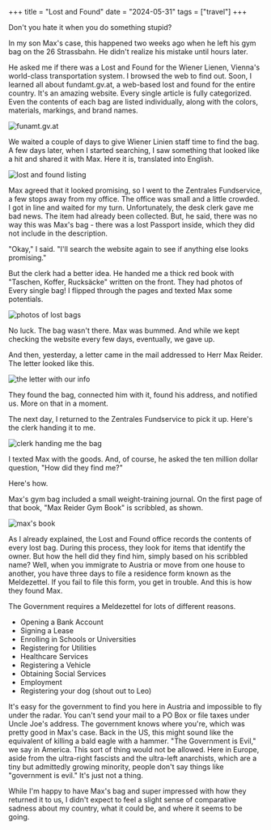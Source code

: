 +++
title = "Lost and Found"
date = "2024-05-31"
tags = ["travel"]
+++

Don't you hate it when you do something stupid? 

In my son Max's case, this happened two weeks ago when he left his gym bag on the 26 Strassbahn. He didn't realize his mistake until hours later.

He asked me if there was a Lost and Found for the Wiener Lienen, Vienna's world-class transportation system. I browsed the web to find out. Soon, I learned all about fundamt.gv.at, a web-based lost and found for the entire country. It's an amazing website. Every single article is fully categorized. Even the contents of each bag are listed individually, along with the colors, materials, markings, and brand names.

![funamt.gv.at](/images/matt/travel-blog/fundservice.png)

We waited a couple of days to give Wiener Linien staff time to find the bag. A few days later, when I started searching, I saw something that looked like a hit and shared it with Max. Here it is, translated into English.

![lost and found listing](/images/matt/travel-blog/listing.png)

Max agreed that it looked promising, so I went to the Zentrales Fundservice, a few stops away from my office. The office was small and a little crowded. I got in line and waited for my turn. Unfortunately, the desk clerk gave me bad news. The item had already been collected. But, he said, there was no way this was Max's bag - there was a lost Passport inside, which they did not include in the description.

"Okay," I said. "I'll search the website again to see if anything else looks promising." 

But the clerk had a better idea. He handed me a thick red book with "Taschen, Koffer, Rucksäcke" written on the front. They had photos of Every single bag! I flipped through the pages and texted Max some potentials. 

![photos of lost bags](/images/matt/travel-blog/bags.png)

No luck. The bag wasn't there. Max was bummed. And while we kept checking the website every few days, eventually, we gave up.

And then, yesterday, a letter came in the mail addressed to Herr Max Reider. The letter looked like this.

![the letter with our info](/images/matt/travel-blog/lost-letter.png)

They found the bag, connected him with it, found his address, and notified us. More on that in a moment. 

The next day, I returned to the Zentrales Fundservice to pick it up. Here's the clerk handing it to me.

![clerk handing me the bag](/images/matt/travel-blog/clerk2.png)

I texted Max with the goods. And, of course, he asked the ten million dollar question, "How did they find me?" 

Here's how.

Max's gym bag included a small weight-training journal. On the first page of that book, "Max Reider Gym Book" is scribbled, as shown.

![max's book](/images/matt/travel-blog/maxbook.png)

As I already explained, the Lost and Found office records the contents of every lost bag. During this process, they look for items that identify the owner. But how the hell did they find him, simply based on his scribbled name? Well, when you immigrate to Austria or move from one house to another, you have three days to file a residence form known as the Meldezettel. If you fail to file this form, you get in trouble. And this is how they found Max.

The Government requires a Meldezettel for lots of different reasons.

- Opening a Bank Account
- Signing a Lease
- Enrolling in Schools or Universities
- Registering for Utilities
- Healthcare Services
- Registering a Vehicle
- Obtaining Social Services
- Employment
- Registering your dog (shout out to Leo)

It's easy for the government to find you here in Austria and impossible to fly under the radar. You can't send your mail to a PO Box or file taxes under Uncle Joe's address. The government knows where you're, which was pretty good in Max's case. Back in the US, this might sound like the equivalent of killing a bald eagle with a hammer. "The Government is Evil," we say in America. This sort of thing would not be allowed. Here in Europe, aside from the ultra-right fascists and the ultra-left anarchists, which are a tiny but admittedly growing minority, people don't say things like "government is evil." It's just not a thing. 

While I'm happy to have Max's bag and super impressed with how they returned it to us, I didn't expect to feel a slight sense of comparative sadness about my country, what it could be, and where it seems to be going.

